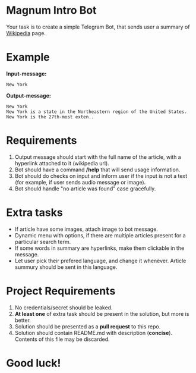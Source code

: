 # Magnum Intro Bot
Your task is to create a simple Telegram Bot, that sends user a summary of [Wikipedia](https://en.wikipedia.org/) page.

# Example
__Input-message:__
```
New York
```
__Output-message:__
```
New York
New York is a state in the Northeastern region of the United States. New York is the 27th-most exten..
```
# Requirements
1. Output message should start with the full name of the article, with a hyperlink attached to it (wikipedia url).
2. Bot should have a command __/help__ that will send usage information.
3. Bot should do checks on input and inform user if the input is not a text (for example, if user sends audio message or image).
4. Bot should handle "no article was found" case gracefully.

# Extra tasks
- If article have some images, attach image to bot message.
- Dynamic menu with options, if there are multiple articles present for a particular search term.
- If some words in summary are hyperlinks, make them clickable in the message.
- Let user pick their prefered language, and change it whenever. Article summury should be sent in this language.


# Project Requirements
1. No credentials/secret should be leaked.
3. __At least one__ of extra task should be present in the solution, but more is better.
4. Solution should be presented as a __pull request__ to this repo.
5. Solution should contain README.md with description (__concise__). Contents of this file may be discarded.

# Good luck!
